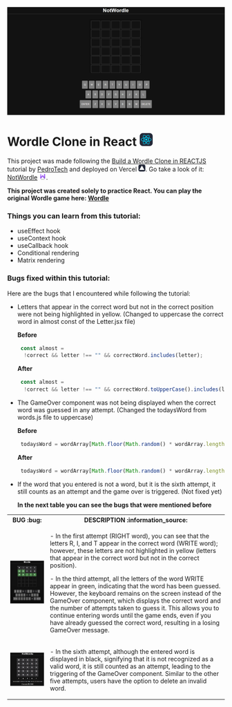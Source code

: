 <div align="center">
  <img src="/IMAGES/NotWordle.png" alt="NotWordle Image" width=750>
</div>

# Wordle Clone in React <img src="/IMAGES/React-Dark.svg" width=30 alt="React Icon">

This project was made following the [Build a Wordle Clone in REACTJS](https://www.youtube.com/watch?v=WDTNwmXUz2c) tutorial by [PedroTech](https://github.com/machadop1407) and deployed on Vercel <img src="/IMAGES/Vercel-Dark.svg" width=16 alt="Vercel Icon">. Go take a look of it: [NotWordle](https://not-wordle-navy.vercel.app/) <img src="/public/favicon.ico" width=16 alt="W Icon">.

**This project was created solely to practice React. You can play the original Wordle game here: [Wordle](https://www.nytimes.com/games/wordle/index.html)**

### Things you can learn from this tutorial:

- useEffect hook
- useContext hook
- useCallback hook
- Conditional rendering
- Matrix rendering

### Bugs fixed within this tutorial: 

Here are the bugs that I encountered while following the tutorial:

- Letters that appear in the correct word but not in the correct position were not being highlighted in yellow. (Changed to uppercase the correct word in almost const of the Letter.jsx file)
  
  **Before**
  ``` javascript
   const almost =
    !correct && letter !== "" && correctWord.includes(letter);
  ```
  **After**
  ``` javascript
   const almost =
    !correct && letter !== "" && correctWord.toUpperCase().includes(letter);
  ``` 
- The GameOver component was not being displayed when the correct word was guessed in any attempt. (Changed the todaysWord from words.js file to uppercase)

    **Before**
  ``` javascript
   todaysWord = wordArray[Math.floor(Math.random() * wordArray.length)];
  ```
  **After**
  ``` javascript
   todaysWord = wordArray[Math.floor(Math.random() * wordArray.length)].toUpperCase();
  ```
- If the word that you entered is not a word, but it is the sixth attempt, it still counts as an attempt and the game over is triggered. (Not fixed yet)

  **In the next table you can see the bugs that were mentioned before**

<table>
  <tr>
    <th align="center">BUG :bug:</th>
    <th align="center">DESCRIPTION :information_source:</th>
  </tr>
  <tr>
    <td>
      <img src="/IMAGES/yellowLetterAndGameOver.png" alt="NotWordle Image" width="500">
    </td>
    <td align="left">
      <p>
        - In the first attempt (RIGHT word), you can see that the letters R, I, and T appear in the correct word (WRITE word); however, these letters are not highlighted in yellow (letters that appear in the correct word but not in the correct position).
      <p>
      <p>
        - In the third attempt, all the letters of the word WRITE appear in green, indicating that the word has been guessed. However, the keyboard remains on the screen instead of the GameOver component, which displays the correct word and the number of attempts taken to guess it. This allows you to continue entering words until the game ends, even if you have already guessed the correct word, resulting in a losing GameOver message.
      </p>
    </td>
  </tr>
    <tr>
    <td>
      <img src="/IMAGES/notAWordAttempt.png" alt="NotWordle Image" width="500">
    </td>
    <td align="left">
      <p>
        - In the sixth attempt, although the entered word is displayed in black, signifying that it is not recognized as a valid word, it is still counted as an attempt, leading to the triggering of the GameOver component. Similar to the other five attempts, users have the option to delete an invalid word.
      <p>
    </td>
  </tr>
</table>




